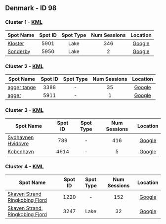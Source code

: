 ## Denmark - ID 98

### Cluster 1 - [KML](98/1.kml)

| Spot Name | Spot ID | Spot Type | Num Sessions | Location |
| --------- | :-----: | :-------: | :----------: | :------: |
| [Kloster](https://www.gps-speedsurfing.com/mygps.aspx?mnu=spotsearch&val=5901.md) | 5901 | Lake | 346| [Google](https://www.google.com/maps/search/?api=1&query=56.09571251,8.161510248)
| [Sonderby](https://www.gps-speedsurfing.com/mygps.aspx?mnu=spotsearch&val=5950.md) | 5950 | Lake | 2| [Google](https://www.google.com/maps/search/?api=1&query=56.10363793,8.158756587)

### Cluster 2 - [KML](98/2.kml)

| Spot Name | Spot ID | Spot Type | Num Sessions | Location |
| --------- | :-----: | :-------: | :----------: | :------: |
| [agger tange](https://www.gps-speedsurfing.com/mygps.aspx?mnu=spotsearch&val=3388.md) | 3388 | - | 35| [Google](https://www.google.com/maps/search/?api=1&query=56.71111678,8.249975585)
| [agger](https://www.gps-speedsurfing.com/mygps.aspx?mnu=spotsearch&val=5911.md) | 5911 | - | 1| [Google](https://www.google.com/maps/search/?api=1&query=56.7098955,8.24971945)

### Cluster 3 - [KML](98/3.kml)

| Spot Name | Spot ID | Spot Type | Num Sessions | Location |
| --------- | :-----: | :-------: | :----------: | :------: |
| [Sydhavnen Hvidovre](https://www.gps-speedsurfing.com/mygps.aspx?mnu=spotsearch&val=789.md) | 789 | - | 416| [Google](https://www.google.com/maps/search/?api=1&query=55.63113212,12.51820291)
| [Kobenhavn](https://www.gps-speedsurfing.com/mygps.aspx?mnu=spotsearch&val=4614.md) | 4614 | - | 5| [Google](https://www.google.com/maps/search/?api=1&query=55.6303861,12.51855425)

### Cluster 4 - [KML](98/4.kml)

| Spot Name | Spot ID | Spot Type | Num Sessions | Location |
| --------- | :-----: | :-------: | :----------: | :------: |
| [Skaven Strand Ringkobing Fjord](https://www.gps-speedsurfing.com/mygps.aspx?mnu=spotsearch&val=1220.md) | 1220 | - | 152| [Google](https://www.google.com/maps/search/?api=1&query=55.8894737,8.350090595)
| [Skaven Strand, Ringkobing Fjord](https://www.gps-speedsurfing.com/mygps.aspx?mnu=spotsearch&val=3247.md) | 3247 | Lake | 32| [Google](https://www.google.com/maps/search/?api=1&query=55.8908501,8.337821823)

